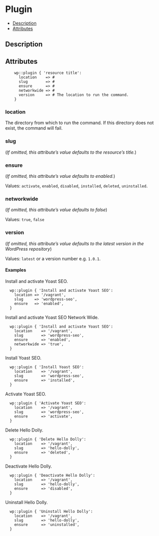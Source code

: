 # Plugin

* [Description](/classes/plugin.html#description)
* [Attributes](/classes/plugin.html#attributes)

## Description

## Attributes
```puppet
    wp::plugin { 'resource title':
      location    => # 
      slug        => #
      ensure      => # 
      networkwide => #
      version     => # The location to run the command.
    }
```

### location

The directory from which to run the command. If this directory does not exist, the command will fail.

### slug

(*If omitted, this attribute’s value defaults to the resource’s title.*)

### ensure

(*If omitted, this attribute’s value defaults to enabled.*)

Values: `activate`, `enabled`, `disabled`, `installed`, `deleted`, `uninstalled`.

### networkwide

(*If omitted, this attribute’s value defaults to false*)

Values: `true`, `false`

### version

(*If omitted, this attribute’s value defaults to the latest version in the WordPress repository*)

Values: `latest` or a version number e.g. `1.0.1`.

#### Examples
Install and activate Yoast SEO.
```puppet
  wp::plugin { 'Install and activate Yoast SEO':
    location => '/vagrant',
    slug     => 'wordpress-seo',
    ensure   => 'enabled',
  }
```

Install and activate Yoast SEO Network Wide.
```puppet
  wp::plugin { 'Install and activate Yoast SEO':
    location    => '/vagrant',
    slug        => 'wordpress-seo',
    ensure      => 'enabled',
    networkwide => 'true',
  }
```

Install Yoast SEO.
```puppet
  wp::plugin { 'Install Yoast SEO':
    location    => '/vagrant',
    slug        => 'wordpress-seo',
    ensure      => 'installed',
  }
```

Activate Yoast SEO.
```puppet
  wp::plugin { 'Activate Yoast SEO':
    location    => '/vagrant',
    slug        => 'wordpress-seo',
    ensure      => 'activate',
  }
```

Delete Hello Dolly.
```puppet
  wp::plugin { 'Delete Hello Dolly':
    location    => '/vagrant',
    slug        => 'hello-dolly',
    ensure      => 'deleted',
  }
```

Deactivate Hello Dolly.
```puppet
  wp::plugin { 'Deactivate Hello Dolly':
    location    => '/vagrant',
    slug        => 'hello-dolly',
    ensure      => 'disabled',
  }
```

Uninstall Hello Dolly.
```puppet
  wp::plugin { 'Uninstall Hello Dolly':
    location    => '/vagrant',
    slug        => 'hello-dolly',
    ensure      => 'uninstalled',
  }
```
